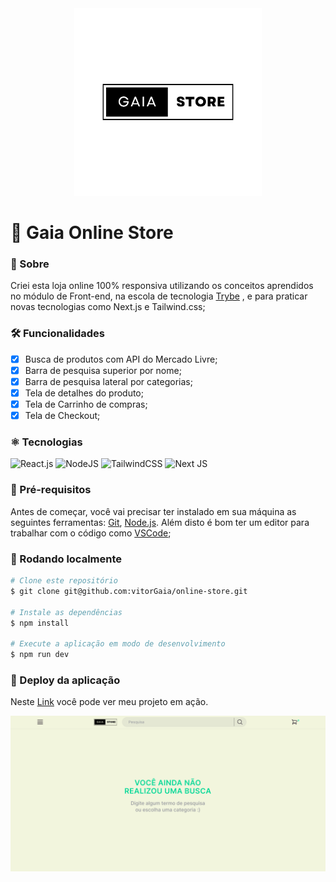 <div align="center">
  <img
    src='./public/logo-frontend-online-store.png'
    width='300px'
  />
</div>

# 🏪 Gaia Online Store

### 📘 Sobre
Criei esta loja online 100% responsiva utilizando os conceitos aprendidos no módulo de Front-end, na escola de tecnologia [Trybe](https://www.betrybe.com/) , e para praticar novas tecnologias como Next.js e Tailwind.css;

### 🛠️ Funcionalidades
  - [x] Busca de produtos com API do Mercado Livre;
  - [x] Barra de pesquisa superior por nome;
  - [x] Barra de pesquisa lateral por categorias;
  - [x] Tela de detalhes do produto;
  - [x] Tela de Carrinho de compras;
  - [x] Tela de Checkout;

### ⚛️ Tecnologias
![React.js](https://img.shields.io/badge/-React.js-0D1117?style=for-the-badge&logo=react&labelColor=0D1117)
![NodeJS](https://img.shields.io/badge/node.js-0D1117?style=for-the-badge&logo=node.js&logoColor=6DA55F)
![TailwindCSS](https://img.shields.io/badge/tailwindcss-%230D1117.svg?style=for-the-badge&logo=tailwind-css&logoColor=38B2AC)
![Next JS](https://img.shields.io/badge/Next-0D1117?style=for-the-badge&logo=next.js&logoColor=black)

### 📝 Pré-requisitos

Antes de começar, você vai precisar ter instalado em sua máquina as seguintes ferramentas:
[Git](https://git-scm.com), [Node.js](https://nodejs.org/en/). 
Além disto é bom ter um editor para trabalhar com o código como [VSCode](https://code.visualstudio.com/);

### 🎲 Rodando localmente

```bash
# Clone este repositório
$ git clone git@github.com:vitorGaia/online-store.git

# Instale as dependências
$ npm install

# Execute a aplicação em modo de desenvolvimento
$ npm run dev
```

### 🚀 Deploy da aplicação
Neste [Link](https://gaia-online-store.vercel.app/) você pode ver meu projeto em ação.

<div align="center">
  <img
    src='./public/onlineStoreThumb.png'
  />
</div>